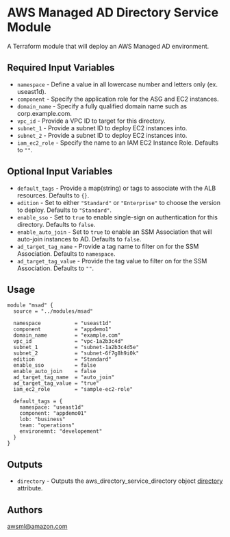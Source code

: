AWS Managed AD Directory Service Module
===========

A Terraform module that will deploy an AWS Managed AD environment.

Required Input Variables
----------------------

- `namespace` - Define a value in all lowercase number and letters only (ex. useast1d).
- `component` - Specify the application role for the ASG and EC2 instances.
- `domain_name` - Specify a fully qualified domain name such as corp.example.com.
- `vpc_id` - Provide a VPC ID to target for this directory.
- `subnet_1` - Provide a subnet ID to deploy EC2 instances into.
- `subnet_2` - Provide a subnet ID to deploy EC2 instances into.
- `iam_ec2_role` - Specify the name to an IAM EC2 Instance Role. Defaults to `""`.

Optional Input Variables
----------------------

- `default_tags` - Provide a map(string) or tags to associate with the ALB resources. Defaults to `{}`.
- `edition` - Set to either `"Standard"` or `"Enterprise"` to choose the version to deploy. Defaults to `"Standard"`.
- `enable_sso` - Set to `true` to enable single-sign on authentication for this directory. Defaults to `false`.
- `enable_auto_join` - Set to `true` to enable an SSM Association that will auto-join instances to AD. Defaults to `false`.
- `ad_target_tag_name` - Provide a tag name to filter on for the SSM Association. Defaults to `namespace`.
- `ad_target_tag_value` - Provide the tag value to filter on for the SSM Association. Defaults to `""`.

Usage
-----

```hcl
module "msad" {
  source = "../modules/msad"

  namespace           = "useast1d"
  component           = "appdemo1"
  domain_name         = "example.com"
  vpc_id              = "vpc-1a2b3c4d"
  subnet_1            = "subnet-1a2b3c4d5e"
  subnet_2            = "subnet-6f7g8h9i0k"
  edition             = "Standard"
  enable_sso          = false
  enable_auto_join    = false
  ad_target_tag_name  = "auto_join"
  ad_target_tag_value = "true"
  iam_ec2_role        = "sample-ec2-role"

  default_tags = {
    namespace: "useast1d"
    component: "appdemo01"
    lob: "business"
    team: "operations"
    environemnt: "developement"
  }
}
```

Outputs
----------------------

- `directory` - Outputs the aws_directory_service_directory object [directory](https://registry.terraform.io/providers/hashicorp/aws/latest/docs/resources/directory_service_directory) attribute.

Authors
----------------------

awsml@amazon.com
